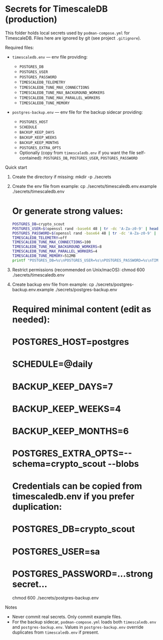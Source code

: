 # Secrets for TimescaleDB (production)

This folder holds local secrets used by `podman-compose.yml` for TimescaleDB. Files here are ignored by git (see project
`.gitignore`).

Required files:

- `timescaledb.env` — env file providing:
    - `POSTGRES_DB`
    - `POSTGRES_USER`
    - `POSTGRES_PASSWORD`
    - `TIMESCALEDB_TELEMETRY`
    - `TIMESCALEDB_TUNE_MAX_CONNECTIONS`
    - `TIMESCALEDB_TUNE_MAX_BACKGROUND_WORKERS`
    - `TIMESCALEDB_TUNE_MAX_PARALLEL_WORKERS`
    - `TIMESCALEDB_TUNE_MEMORY`

- `postgres-backup.env` — env file for the backup sidecar providing:
    - `POSTGRES_HOST`
    - `SCHEDULE`
    - `BACKUP_KEEP_DAYS`
    - `BACKUP_KEEP_WEEKS`
    - `BACKUP_KEEP_MONTHS`
    - `POSTGRES_EXTRA_OPTS`
    - Optionally (copy from `timescaledb.env` if you want the file self-contained): `POSTGRES_DB`, `POSTGRES_USER`, `POSTGRES_PASSWORD`

Quick start

1) Create the directory if missing:
   mkdir -p ./secrets

2) Create the env file from example:
   cp ./secrets/timescaledb.env.example ./secrets/timescaledb.env
   # Or generate strong values:
   ```bash
   POSTGRES_DB=crypto_scout
   POSTGRES_USER=$(openssl rand -base64 48 | tr -dc 'A-Za-z0-9' | head -c 48)
   POSTGRES_PASSWORD=$(openssl rand -base64 48 | tr -dc 'A-Za-z0-9' | head -c 48)
   TIMESCALEDB_TELEMETRY=off
   TIMESCALEDB_TUNE_MAX_CONNECTIONS=100
   TIMESCALEDB_TUNE_MAX_BACKGROUND_WORKERS=8
   TIMESCALEDB_TUNE_MAX_PARALLEL_WORKERS=4
   TIMESCALEDB_TUNE_MEMORY=512MB
   printf "POSTGRES_DB=%s\nPOSTGRES_USER=%s\nPOSTGRES_PASSWORD=%s\nTIMESCALEDB_TELEMETRY=%s\nTIMESCALEDB_TUNE_MAX_CONNECTIONS=%s\nTIMESCALEDB_TUNE_MAX_BACKGROUND_WORKERS=%s\nTIMESCALEDB_TUNE_MAX_PARALLEL_WORKERS=%s\nTIMESCALEDB_TUNE_MEMORY=%s\n" "$POSTGRES_DB" "$POSTGRES_USER" "$POSTGRES_PASSWORD" "$TIMESCALEDB_TELEMETRY" "$TIMESCALEDB_TUNE_MAX_CONNECTIONS" "$TIMESCALEDB_TUNE_MAX_BACKGROUND_WORKERS" "$TIMESCALEDB_TUNE_MAX_PARALLEL_WORKERS" "$TIMESCALEDB_TUNE_MEMORY" > ./secrets/timescaledb.env
   ```
3) Restrict permissions (recommended on Unix/macOS):
   chmod 600 ./secrets/timescaledb.env

4) Create backup env file from example:
   cp ./secrets/postgres-backup.env.example ./secrets/postgres-backup.env
   # Required minimal content (edit as needed):
   # POSTGRES_HOST=postgres
   # SCHEDULE=@daily
   # BACKUP_KEEP_DAYS=7
   # BACKUP_KEEP_WEEKS=4
   # BACKUP_KEEP_MONTHS=6
   # POSTGRES_EXTRA_OPTS=--schema=crypto_scout --blobs
   # Credentials can be copied from timescaledb.env if you prefer duplication:
   # POSTGRES_DB=crypto_scout
   # POSTGRES_USER=sa
   # POSTGRES_PASSWORD=...strong secret...
   chmod 600 ./secrets/postgres-backup.env

Notes

- Never commit real secrets. Only commit example files.
- For the backup sidecar, `podman-compose.yml` loads both `timescaledb.env` and `postgres-backup.env`. Values in
  `postgres-backup.env` override duplicates from `timescaledb.env` if present.

